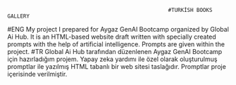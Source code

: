                                                       #TURKİSH BOOKS GALLERY


#ENG
My project I prepared for Aygaz GenAI Bootcamp organized by Global Ai Hub.
It is an HTML-based website draft written with specially created prompts with the help of artificial intelligence.
Prompts are given within the project.
#TR
Global Ai Hub tarafından düzenlenen Aygaz GenAI Bootcamp için hazırladığım projem.
Yapay zeka yardımı ile özel olarak oluşturulmuş promptlar ile yazılmış HTML tabanlı bir web sitesi taslağıdır.
Promptlar proje içerisinde verilmiştir.





